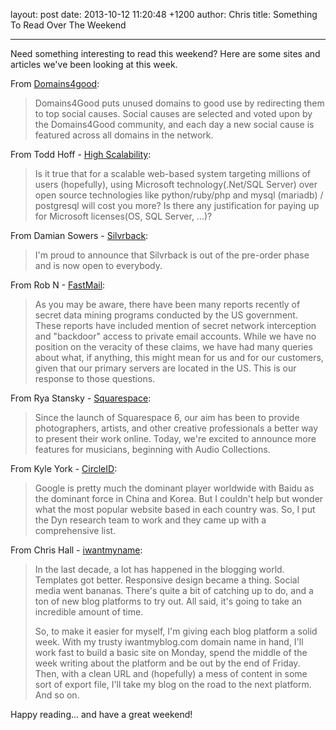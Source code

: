 layout: post
date: 2013-10-12 11:20:48 +1200
author: Chris
title: Something To Read Over The Weekend


----

<!-- excerpt -->

Need something interesting to read this weekend? Here are some sites and articles we've been looking at this week.

<!-- /excerpt -->

From [Domains4good](http://www.domains4good.org/):

> Domains4Good puts unused domains to good use by redirecting them to top social causes. Social causes are selected and voted upon by the Domains4Good community, and each day a new social cause is featured across all domains in the network.

From Todd Hoff - [High Scalability](http://highscalability.com/blog/2013/10/7/ask-hs-is-microsoft-the-right-technology-for-a-scalable-web.html):

> Is it true that for a scalable web-based system targeting millions of users (hopefully), using Microsoft technology(.Net/SQL Server) over open source technologies like python/ruby/php and mysql (mariadb) / postgresql will cost you more? Is there any justification for paying up for Microsoft licenses(OS, SQL Server, ...)?

From Damian Sowers - [Silvrback](https://dsowers.silvrback.com/silvrback-is-now-open-to-everyone):

> I'm proud to announce that Silvrback is out of the pre-order phase and is now open to everybody.

From Rob N - [FastMail](http://blog.fastmail.fm/2013/10/07/fastmails-servers-are-in-the-us-what-this-means-for-you/):

> As you may be aware, there have been many reports recently of secret data mining programs conducted by the US government. These reports have included mention of secret network interception and "backdoor" access to private email accounts. While we have no position on the veracity of these claims, we have had many queries about what, if anything, this might mean for us and for our customers, given that our primary servers are located in the US. This is our response to those questions.

From Rya Stansky - [Squarespace](http://blog.squarespace.com/blog/squarespace-for-musicians):

> Since the launch of Squarespace 6, our aim has been to provide photographers, artists, and other creative professionals a better way to present their work online. Today, we're excited to announce more features for musicians, beginning with Audio Collections.

From Kyle York - [CircleID](http://www.circleid.com/posts/20131008_where_are_the_most_popular_websites_in_the_world_are_hosted/?utm_content=buffere625e&utm_source=buffer&utm_medium=twitter&utm_campaign=Buffer):

> Google is pretty much the dominant player worldwide with Baidu as the dominant force in China and Korea. But I couldn't help but wonder what the most popular website based in each country was. So, I put the Dyn research team to work and they came up with a comprehensive list.

From Chris Hall - [iwantmyname](https://iwantmyname.com/blog/2013/10/iwantmyblog-the-blog-that-goes-everywhere.html):

> In the last decade, a lot has happened in the blogging world. Templates got better. Responsive design became a thing. Social media went bananas. There's quite a bit of catching up to do, and a ton of new blog platforms to try out. All said, it's going to take an incredible amount of time.
>
>So, to make it easier for myself, I'm giving each blog platform a solid week. With my trusty iwantmyblog.com domain name in hand, I'll work fast to build a basic site on Monday, spend the middle of the week writing about the platform and be out by the end of Friday. Then, with a clean URL and (hopefully) a mess of content in some sort of export file, I'll take my blog on the road to the next platform. And so on.

Happy reading... and have a great weekend!
